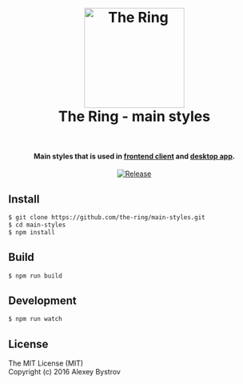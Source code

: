<h1 align="center">
  <br>
  <img src="https://avatars1.githubusercontent.com/u/19213164?v=3&s=200" alt="The Ring" width="200">
  <br>
  The Ring - main styles
  <br>
  <br>
</h1>

<h4 align="center">Main styles that is used in <a href="https://github.com/the-ring/frontend">frontend client</a> and <a href="https://github.com/the-ring/desktop">desktop app</a>.</h4>

<p align="center">
  <a href="https://github.com/the-ring/main-styles"><img src="https://img.shields.io/github/tag/the-ring/main-styles.svg" alt="Release"></a>
</p>

## Install
```sh
$ git clone https://github.com/the-ring/main-styles.git
$ cd main-styles
$ npm install
```

## Build
```sh
$ npm run build
```

## Development
```sh
$ npm run watch
```

## License

The MIT License (MIT)<br/>
Copyright (c) 2016 Alexey Bystrov
